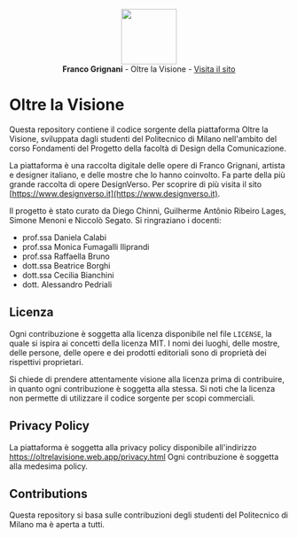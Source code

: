 <p align="center">
  <img src="https://www.fondazionepolitecnico.it//wp-content/uploads/2019/12/logo_polimi.png" width="100"/></br>
  <strong>Franco Grignani</strong> - Oltre la Visione - 
  <a href="https://oltrelavisione.web.app" title="https://oltrelavisione.web.app">Visita il sito</a>
</p>

# Oltre la Visione
Questa repository contiene il codice sorgente della piattaforma Oltre la Visione, sviluppata dagli studenti del Politecnico di Milano nell'ambito del corso Fondamenti del Progetto della facoltà di Design della Comunicazione.

La piattaforma è una raccolta digitale delle opere di Franco Grignani, artista e designer italiano, e delle mostre che lo hanno coinvolto. Fa parte della più grande raccolta di opere DesignVerso. Per scoprire di più visita il sito [https://www.designverso.it](https://www.designverso.it).

Il progetto è stato curato da Diego Chinni, Guilherme Antônio Ribeiro Lages, Simone Menoni e Niccolò Segato.
Si ringraziano i docenti:
- prof.ssa Daniela Calabi
- prof.ssa Monica Fumagalli Iliprandi
- prof.ssa Raffaella Bruno
- dott.ssa Beatrice Borghi
- dott.ssa Cecilia Bianchini
- dott. Alessandro Pedriali

## Licenza
Ogni contribuzione è soggetta alla licenza disponibile nel file `LICENSE`, la quale si ispira ai concetti della licenza MIT.
I nomi dei luoghi, delle mostre, delle persone, delle opere e dei prodotti editoriali sono di proprietà dei rispettivi proprietari.

Si chiede di prendere attentamente visione alla licenza prima di contribuire, in quanto ogni contribuzione è soggetta alla stessa. Si noti che la licenza non permette di utilizzare il codice sorgente per scopi commerciali.

## Privacy Policy
La piattaforma è soggetta alla privacy policy disponibile all'indirizzo https://oltrelavisione.web.app/privacy.html
Ogni contribuzione è soggetta alla medesima policy.

## Contributions
Questa repository si basa sulle contribuzioni degli studenti del Politecnico di Milano ma è aperta a tutti.